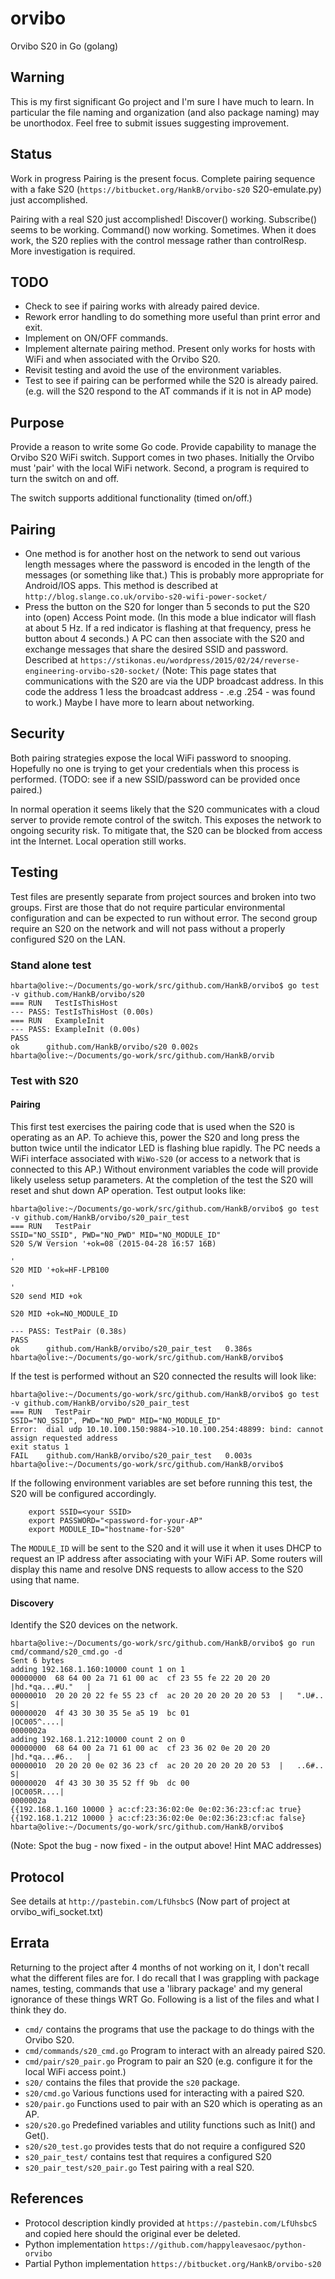 # orvibo

Orvibo S20 in Go (golang)

## Warning

This is my first significant Go project and I'm sure I have much to learn. In
particular the file naming and organization (and also package naming) may be
unorthodox. Feel free to submit issues suggesting improvement.

## Status

Work in progress
Pairing is the present focus. Complete pairing sequence with a fake S20
(`https://bitbucket.org/HankB/orvibo-s20` S20-emulate.py) just accomplished.

Pairing with a real S20 just accomplished!
Discover() working.
Subscribe() seems to be working.
Command() now working. Sometimes. When it does work, the S20 replies with the
control message rather than controlResp. More investigation is required.

## TODO

* Check to see if pairing works with already paired device.
* Rework error handling to do something more useful than print error and exit.
* Implement on ON/OFF commands.
* Implement alternate pairing method. Present only works for hosts with WiFi
  and when associated with the Orvibo S20.
* Revisit testing and avoid the use of the environment variables.
* Test to see if pairing can be performed while the S20 is already paired.
  (e.g. will the S20 respond to the AT commands if it is not in AP mode)

## Purpose

Provide a reason to write some Go code. Provide capability to manage the Orvibo
S20 WiFi switch. Support comes in two phases. Initially the Orvibo must 'pair' with
the local WiFi network. Second, a program is required to turn the switch on and off.

The switch supports additional functionality (timed on/off.)

## Pairing

* One method is for another host on the network to send out various length messages
  where the password is encoded in the length of the messages (or something like that.)
  This is probably more appropriate for Android/IOS apps. This method is described at
  `http://blog.slange.co.uk/orvibo-s20-wifi-power-socket/`
* Press the button on the S20 for longer than 5 seconds to put the S20 into (open)
  Access Point mode. (In this mode a blue indicator will flash at about 5 Hz.
  If a red indicator is flashing at that frequency, press he button about 4
  seconds.) A PC can then associate with the S20 and exchange messages that
  share the desired SSID and password. Described at
  `https://stikonas.eu/wordpress/2015/02/24/reverse-engineering-orvibo-s20-socket/`
  (Note: This page states that communications with the S20 are via the UDP
  broadcast address. In this code the address 1 less the broadcast address -
  .e.g .254 - was found to work.) Maybe I have more to learn about networking.

## Security

Both pairing strategies expose the local WiFi password to snooping. Hopefully no one is
trying to get your credentials when this process is performed. (TODO: see if
a new SSID/password can be provided once paired.)

In normal operation it seems likely that the S20 communicates with a cloud server to
provide remote control of the switch. This exposes the network to ongoing security risk.
To mitigate that, the S20 can be blocked from access int the Internet. Local operation still works.

## Testing

Test files are presently separate from project sources and broken into two
groups. First are those that do not require particular environmental
configuration and can be expected to run without error. The second group
require an S20 on the network and will not pass without a properly configured
S20 on the LAN.

### Stand alone test

``` text
hbarta@olive:~/Documents/go-work/src/github.com/HankB/orvibo$ go test -v github.com/HankB/orvibo/s20
=== RUN   TestIsThisHost
--- PASS: TestIsThisHost (0.00s)
=== RUN   ExampleInit
--- PASS: ExampleInit (0.00s)
PASS
ok  	github.com/HankB/orvibo/s20	0.002s
hbarta@olive:~/Documents/go-work/src/github.com/HankB/orvib
```

### Test with S20

#### Pairing

This first test exercises the pairing code that is used when the S20 is operating
as an AP. To achieve this, power the S20 and long press the button twice until the
indicator LED is flashing blue rapidly. The PC needs a WiFi interface associated
with `WiWo-S20` (or access to a network that is connected to this AP.)
Without environment variables the code will
provide likely useless setup parameters. At the completion of the test the S20 will
reset and shut down AP operation. Test output looks like:

``` text
hbarta@olive:~/Documents/go-work/src/github.com/HankB/orvibo$ go test -v github.com/HankB/orvibo/s20_pair_test
=== RUN   TestPair
SSID="NO_SSID", PWD="NO_PWD" MID="NO_MODULE_ID"
S20 S/W Version '+ok=08 (2015-04-28 16:57 16B)

'
S20 MID '+ok=HF-LPB100

'
S20 send MID +ok

S20 MID +ok=NO_MODULE_ID

--- PASS: TestPair (0.38s)
PASS
ok  	github.com/HankB/orvibo/s20_pair_test	0.386s
hbarta@olive:~/Documents/go-work/src/github.com/HankB/orvibo$
```

If the test is performed without an S20 connected the results will look like:

``` text
hbarta@olive:~/Documents/go-work/src/github.com/HankB/orvibo$ go test -v github.com/HankB/orvibo/s20_pair_test
=== RUN   TestPair
SSID="NO_SSID", PWD="NO_PWD" MID="NO_MODULE_ID"
Error:  dial udp 10.10.100.150:9884->10.10.100.254:48899: bind: cannot assign requested address
exit status 1
FAIL	github.com/HankB/orvibo/s20_pair_test	0.003s
hbarta@olive:~/Documents/go-work/src/github.com/HankB/orvibo$ 
```

If the following environment variables are set before running this test, the
S20 will be configured accordingly.

``` text
    export SSID=<your SSID>
    export PASSWORD="<password-for-your-AP"
    export MODULE_ID="hostname-for-S20"
```

The `MODULE_ID` will be sent to the S20 and it will use it when it uses DHCP to
request an IP address after associating with your WiFi AP. Some routers will
display this name and resolve DNS requests to allow access to the S20 using that
name.

#### Discovery

Identify the S20 devices on the network.

``` text
hbarta@olive:~/Documents/go-work/src/github.com/HankB/orvibo$ go run cmd/command/s20_cmd.go -d
Sent 6 bytes
adding 192.168.1.160:10000 count 1 on 1
00000000  68 64 00 2a 71 61 00 ac  cf 23 55 fe 22 20 20 20  |hd.*qa...#U."   |
00000010  20 20 20 22 fe 55 23 cf  ac 20 20 20 20 20 20 53  |   ".U#..      S|
00000020  4f 43 30 30 35 5e a5 19  bc 01                    |OC005^....|
0000002a
adding 192.168.1.212:10000 count 2 on 0
00000000  68 64 00 2a 71 61 00 ac  cf 23 36 02 0e 20 20 20  |hd.*qa...#6..   |
00000010  20 20 20 0e 02 36 23 cf  ac 20 20 20 20 20 20 53  |   ..6#..      S|
00000020  4f 43 30 30 35 52 ff 9b  dc 00                    |OC005R....|
0000002a
{{192.168.1.160 10000 } ac:cf:23:36:02:0e 0e:02:36:23:cf:ac true}
{{192.168.1.212 10000 } ac:cf:23:36:02:0e 0e:02:36:23:cf:ac false}
hbarta@olive:~/Documents/go-work/src/github.com/HankB/orvibo$
```

(Note: Spot the bug - now fixed - in the output above! Hint MAC addresses)

## Protocol

See details at `http://pastebin.com/LfUhsbcS` (Now part of project at orvibo_wifi_socket.txt)

## Errata

Returning to the project after 4 months of not working on it, I don't recall what
the different files are for. I do recall that I was grappling with package names,
testing, commands that use a 'library package' and my general ignorance of these
things WRT Go. Following is a list of the files and what I think they do.

* `cmd/` contains the programs that use the package to do things with the Orvibo S20.
* `cmd/commands/s20_cmd.go` Program to interact with an already paired S20.
* `cmd/pair/s20_pair.go` Program to pair an S20 (e.g. configure it for the local WiFi access point.)
* `s20/` contains the files that provide the `s20` package.
* `s20/cmd.go` Various functions used for interacting with a paired S20.
* `s20/pair.go` Functions used to pair with an S20 which is operating as an AP.
* `s20/s20.go` Predefined variables and utility functions such as Init() and Get().
* `s20/s20_test.go` provides tests that do not require a configured S20
* `s20_pair_test/` contains test that requires a configured S20
* `s20_pair_test/s20_pair.go` Test pairing with a real S20.

## References

* Protocol description kindly provided at `https://pastebin.com/LfUhsbcS` and
  copied here should the original ever be deleted.
* Python implementation `https://github.com/happyleavesaoc/python-orvibo`
* Partial Python implementation `https://bitbucket.org/HankB/orvibo-s20`